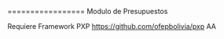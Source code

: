 =================
Modulo de Presupuestos

Requiere Framework PXP https://github.com/ofepbolivia/pxp
AA
